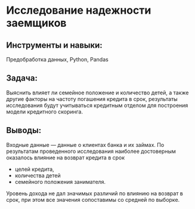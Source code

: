 # Исследование надежности заемщиков
 
 ## Инструменты и навыки: 
 Предобработка данных, Python, Pandas 
 
 ## Задача: 
 Выяснить влияет ли семейное положение и количество детей, а также другие факторы на частоту погашения кредита в срок, результаты исследования будут учитываться кредитным отделом для построения модели кредитного скоринга.  
 
 ## Выводы: 
  Входные данные — данные о клиентах банка и их займах. По результатам проведенного исследования наиболее достоверным оказалось влияние на возврат кредита в срок 
  * целей кредита, 
  * количества детей 
  * семейного положения занимателя. 
  
 Уровень дохода не дал значимых различий по влиянию на возврат в срок, при этом все значения сопоставимы со средней по выборке.
